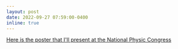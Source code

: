 ```yaml
---
layout: post
date: 2022-09-27 07:59:00-0400
inline: true
---
```


[Here is the poster that I'll present at the National Physic Congress](https://drive.google.com/file/d/1ifGs_Kluje5drppKj63KYcrMzraHuBxH/view)
